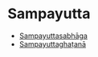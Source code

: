 

# Sampayutta

* [Sampayuttasabhāga](Sampayutta/Sampayuttasabhaga.md)
* [Sampayuttaghaṭanā](Sampayutta/Sampayuttaghatana.md)



